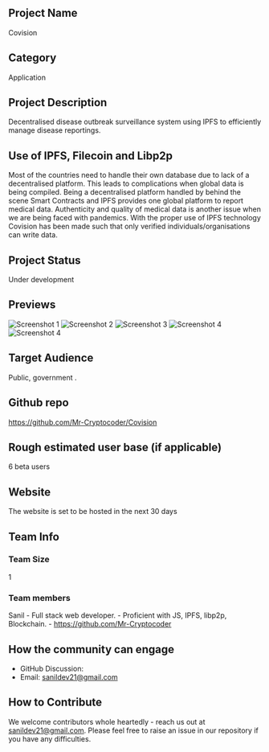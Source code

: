 ## Project Name
Covision

## Category 
Application

## Project Description
Decentralised disease outbreak surveillance system using IPFS to efficiently manage disease reportings.

## Use of IPFS, Filecoin and Libp2p
Most of the countries need to handle their own database due to lack of a decentralised platform. This leads to complications when global data is being compiled. Being a decentralised platform handled by behind the scene Smart Contracts and IPFS provides one global platform to report medical data.
Authenticity and quality of medical data is another issue when we are being faced with pandemics. With the proper use of IPFS technology Covision has been made such that only verified individuals/organisations can write data.

## Project Status
Under development

## Previews
![Screenshot 1](https://media.discordapp.net/attachments/873587956013752340/873588008325111868/img1.png)
![Screenshot 2](https://cdn.discordapp.com/attachments/873587956013752340/873588011340816444/img2.png)
![Screenshot 3](https://cdn.discordapp.com/attachments/873587956013752340/873588011948970044/img3.png)
![Screenshot 4](https://cdn.discordapp.com/attachments/873587956013752340/873588013463109702/img4.png)
![Screenshot 4](https://media.discordapp.net/attachments/873587956013752340/873587990205714462/img5.png)

## Target Audience
Public, government .

## Github repo
https://github.com/Mr-Cryptocoder/Covision

## Rough estimated user base (if applicable)
6 beta users

## Website
The website is set to be hosted in the next 30 days


## Team Info
### Team Size
1

### Team members
Sanil
	- Full stack web developer.
	- Proficient with JS, IPFS, libp2p, Blockchain.
	- https://github.com/Mr-Cryptocoder


## How the community can engage
* GitHub Discussion: 
* Email: sanildev21@gmail.com

## How to Contribute
We welcome contributors whole heartedly - reach us out at sanildev21@gmail.com. Please feel free to raise an issue in our repository if you have any difficulties.
